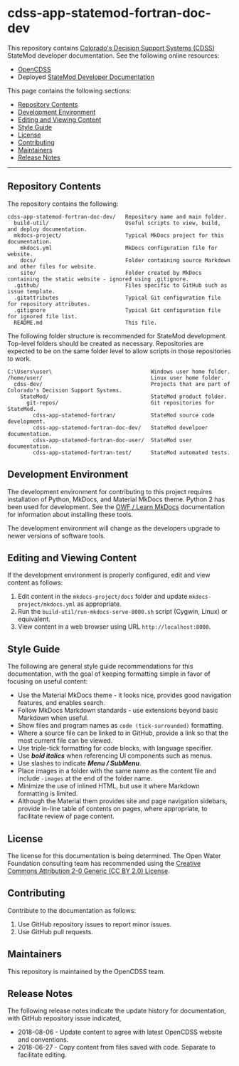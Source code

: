 # cdss-app-statemod-fortran-doc-dev #

This repository contains [Colorado's Decision Support Systems (CDSS)](http://cdss.state.co.us/Pages/CDSSHome.aspx) StateMod developer documentation.
See the following online resources:

* [OpenCDSS](http://learn.openwaterfoundation.org/cdss-website-opencdss/)
* Deployed [StateMod Developer Documentation](http://learn.openwaterfoundation.org/cdss-app-statemod-doc-dev/)

This page contains the following sections:

* [Repository Contents](#repository-contents)
* [Development Environment](#development-environment)
* [Editing and Viewing Content](#editing-and-viewing-content)
* [Style Guide](#style-guide)
* [License](#license)
* [Contributing](#contributing)
* [Maintainers](#maintainers)
* [Release Notes](#release-notes)

-----------------

## Repository Contents ##

The repository contains the following:

```text
cdss-app-statemod-fortran-doc-dev/   Repository name and main folder.
  build-util/                        Useful scripts to view, build, and deploy documentation.
  mkdocs-project/                    Typical MkDocs project for this documentation.
    mkdocs.yml                       MkDocs configuration file for website.
    docs/                            Folder containing source Markdown and other files for website.
    site/                            Folder created by MkDocs containing the static website - ignored using .gitignore.
  .github/                           Files specific to GitHub such as issue template.
  .gitattributes                     Typical Git configuration file for repository attributes.
  .gitignore                         Typical Git configuration file for ignored file list.
  README.md                          This file.

```

The following folder structure is recommended for StateMod development.
Top-level folders should be created as necessary.
Repositories are expected to be on the same folder level to allow scripts in those repositories to work.

```
C:\Users\user\                               Windows user home folder.
/home/user/                                  Linux user home folder.
  cdss-dev/                                  Projects that are part of Colorado's Decision Support Systems.
    StateMod/                                StateMod product folder.
      git-repos/                             Git repositories for StateMod.
        cdss-app-statemod-fortran/           StateMod source code development.
        cdss-app-statemod-fortran-doc-dev/   StateMod develpoer documentation.
        cdss-app-statemod-fortran-doc-user/  StateMod user documentation.
        cdss-app-statemod-fortran-test/      StateMod automated tests.
```

## Development Environment ##

The development environment for contributing to this project requires installation of Python, MkDocs, and Material MkDocs theme.
Python 2 has been used for development.
See the [OWF / Learn MkDocs](http://learn.openwaterfoundation.org/owf-learn-mkdocs/)
documentation for information about installing these tools.

The development environment will change as the developers upgrade to newer versions of software tools.

## Editing and Viewing Content ##

If the development environment is properly configured, edit and view content as follows:

1. Edit content in the `mkdocs-project/docs` folder and update `mkdocs-project/mkdocs.yml` as appropriate.
2. Run the `build-util/run-mkdocs-serve-8000.sh` script (Cygwin, Linux) or equivalent.
3. View content in a web browser using URL `http://localhost:8000`.

## Style Guide ##

The following are general style guide recommendations for this documentation,
with the goal of keeping formatting simple in favor of focusing on useful content:

* Use the Material MkDocs theme - it looks nice, provides good navigation features, and enables search.
* Follow MkDocs Markdown standards - use extensions beyond basic Markdown when useful.
* Show files and program names as `code (tick-surrounded)` formatting.
* Where a source file can be linked to in GitHub, provide a link so that the most current file can be viewed.
* Use triple-tick formatting for code blocks, with language specifier.
* Use ***bold italics*** when referencing UI components such as menus.
* Use slashes to indicate ***Menu / SubMenu***.
* Place images in a folder with the same name as the content file and include `-images` at the end of the folder name.
* Minimize the use of inlined HTML, but use it where Markdown formatting is limited.
* Although the Material them provides site and page navigation sidebars,
provide in-line table of contents on pages, where appropriate, to facilitate review of page content.

## License ##

The license for this documentation is being determined.
The Open Water Foundation consulting team has recommended using the
[Creative Commons Attribution 2-0 Generic (CC BY 2.0) License](https://creativecommons.org/licenses/by/2.0/).

## Contributing ##

Contribute to the documentation as follows:

1. Use GitHub repository issues to report minor issues.
2. Use GitHub pull requests.

## Maintainers ##

This repository is maintained by the OpenCDSS team.

## Release Notes ##

The following release notes indicate the update history for documentation, with GitHub repository issue indicated,

* 2018-08-06 - Update content to agree with latest OpenCDSS website and conventions.
* 2018-06-27 - Copy content from files saved with code.  Separate to facilitate editing.
